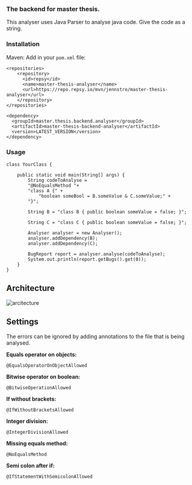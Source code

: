 ### The backend for master thesis.

This analyser uses Java Parser to analyse java code. Give the code as a string. 

### Installation
Maven: Add in your `pom.xml` file: 

```
<repositories>
    <repository>
      <id>repsy</id>
      <name>master-thesis-analyser</name>
      <url>https://repo.repsy.io/mvn/jennstro/master-thesis-analyser</url>
    </repository>
</repositories>
```
  
  
```
<dependency>
  <groupId>master.thesis.backend.analyser</groupId>
  <artifactId>master-thesis-backend-analyser</artifactId>
  <version>LATEST_VERSION</version>
</dependency>
```

### Usage 

```
class YourClass {
    
    public static void main(String[] args) {
        String codeToAnalyse = 
        "@NoEqualsMethod "+
        "class A {" +
            "boolean someBool = B.someValue & C.someValue;" +
        "}";
        
        String B = "class B { public boolean someValue = false; }";
        
        String C = "class C { public boolean someValue = false; }";
        
        Analyser analyser = new Analyser();
        analyser.addDependency(B);
        analyser.addDependency(C);
        
        BugReport report = analyser.analyse(codeToAnalyse);
        System.out.println(report.getBugs().get(0));
    }
}
```

## Architecture 

![arcitecture](https://user-images.githubusercontent.com/48728008/151001283-69cd144b-766d-4972-97be-93d5a03f28a8.png)

## Settings 

The errors can be ignored by adding annotations to the file that is being analysed. 

**Equals operator on objects:**
```
@EqualsOperatorOnObjectAllowed
```   
**Bitwise operator on boolean:** 
```
@BitwiseOperationAllowed
``` 
**If without brackets:**
```
@IfWithoutBracketsAllowed
```   
**Integer division:** 
```
@IntegerDivisionAllowed
```   
**Missing equals method:** 
```
@NoEqualsMethod
```   
**Semi colon after if:** 
```
@IfStatementWithSemicolonAllowed
```

